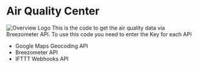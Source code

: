 # Air Quality Center

![Overview Logo](https://slack-files.com/T5C1011K5-F7W4JD8TT-b41bff9693)
This is the code to get the air quality data via Breezometer API.
To use this code you need to enter the Key for each API
- Google Maps Geocoding API
- Breezometer API
- IFTTT Webhooks API
